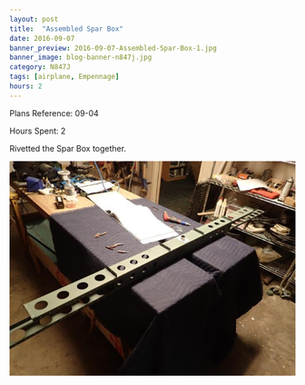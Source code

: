 ```yaml
---
layout: post
title:  "Assembled Spar Box"
date: 2016-09-07
banner_preview: 2016-09-07-Assembled-Spar-Box-1.jpg
banner_image: blog-banner-n847j.jpg
category: N847J
tags: [airplane, Empennage]
hours: 2
---
```


Plans Reference: 09-04

Hours Spent: 2

Rivetted the Spar Box together.

![](/assets/images/2016-09-07-Assembled-Spar-Box-1.jpg)



